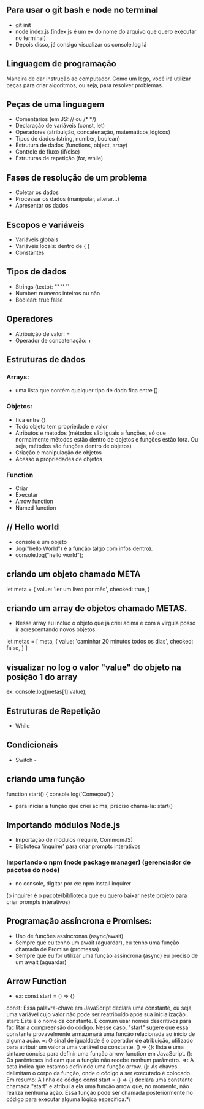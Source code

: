 ## Para usar o git bash e node no terminal
- git init
- node index.js (index.js é um ex do nome do arquivo que quero executar no terminal)
- Depois disso, já consigo visualizar os console.log lá
## Linguagem de programação

Maneira de dar instrução ao computador.
Como um lego, você irá utilizar peças para criar algoritmos, ou seja, para resolver problemas.

## Peças de uma linguagem

- Comentários (em JS: // ou /* */)
- Declaração de variáveis (const, let)
- Operadores (atribuição,  concatenação, matemáticos,lógicos)
- Tipos de dados (string, number, boolean)
- Estrutura de dados (functions, object, array)
- Controle de fluxo (if/else)
- Estruturas de repetição (for, while)

## Fases de resolução de  um problema

- Coletar os dados
- Processar os dados (manipular, alterar...)
- Apresentar os dados

## Escopos e variáveis

- Variáveis globais
- Variáveis locais: dentro de { }
- Constantes

## Tipos de dados

- Strings (texto): "" '' ``
- Number: numeros inteiros ou não
- Boolean: true false

## Operadores

- Atribuição de valor: =
- Operador de concatenação: +

## Estruturas de dados

### Arrays: 
- uma lista que contém qualquer tipo de dado
fica entre []

### Objetos:
- fica entre {}
- Todo objeto tem propriedade e valor
- Atributos e métodos (métodos são iguais a funções, só que normalmente métodos estão dentro de objetos e funções estão fora. Ou seja, métodos são funções dentro de objetos)
- Criação e manipulação de objetos
- Acesso a propriedades de objetos

### Function

- Criar
- Executar
- Arrow function
- Named function

## // Hello world
- console é um objeto
- .log("hello World") é a função (algo com infos dentro). 
- console.log("hello world");

## criando um objeto chamado META 
let meta = {
    value: 'ler um livro por mês',
    checked: true,
}

## criando um array de objetos chamado METAS.
- Nesse array eu incluo o objeto que já criei acima e com a vírgula posso ir acrescentando novos objetos:

let metas = [
    meta,
    {
        value: 'caminhar 20 minutos todos os dias',
        checked: false,
    }
]

## visualizar no log o valor "value" do objeto na posição  1 do array
ex: console.log(metas[1].value);


## Estruturas de Repetição
- While

## Condicionais

- Switch - 

## criando uma função
function start() {
    console.log('Começou')
}

- para iniciar a função que criei acima, preciso chamá-la: 
start()

## Importando módulos Node.js

- Importação de módulos (require, CommomJS)
- Biblioteca 'inquirer' para criar prompts interativos

### Importando o npm (node package manager) (gerenciador de pacotes do node)

- no console, digitar por ex:
npm install inquirer

(o inquirer é o pacote/biblioteca que eu quero baixar neste projeto para criar prompts interativos)

## Programação assíncrona e Promises:

- Uso de funções assíncronas (async/await)
- Sempre que eu tenho um await (aguardar), eu tenho uma função chamada de Promise (promessa)
- Sempre que eu for utilizar uma função assíncrona (async) eu preciso de um await (aguardar)

## Arrow Function
- ex: const start = () => {}

const: Essa palavra-chave em JavaScript declara uma constante, ou seja, uma variável cujo valor não pode ser reatribuído após sua inicialização.
start: Este é o nome da constante. É comum usar nomes descritivos para facilitar a compreensão do código. Nesse caso, "start" sugere que essa constante provavelmente armazenará uma função relacionada ao início de alguma ação.
=: O sinal de igualdade é o operador de atribuição, utilizado para atribuir um valor a uma variável ou constante.
() => {}: Esta é uma sintaxe concisa para definir uma função arrow function em JavaScript.
(): Os parênteses indicam que a função não recebe nenhum parâmetro.
=>: A seta indica que estamos definindo uma função arrow.
{}: As chaves delimitam o corpo da função, onde o código a ser executado é colocado.
Em resumo:
A linha de código const start = () => {} declara uma constante chamada "start" e atribui a ela uma função arrow que, no momento, não realiza nenhuma ação. Essa função pode ser chamada posteriormente no código para executar alguma lógica específica.*/
